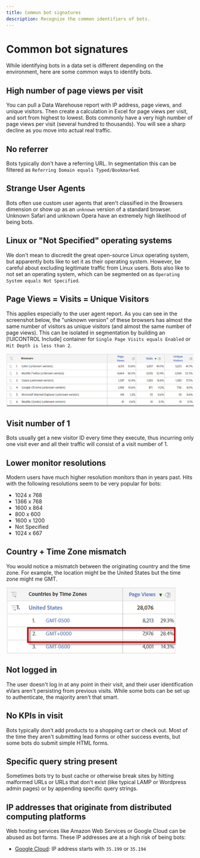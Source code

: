 ```yaml
---
title: Common bot signatures
description: Recognize the common identifiers of bots.
---
```


# Common bot signatures

While identifying bots in a data set is different depending on the environment, here are some common ways to identify bots. 

## High number of page views per visit

You can pull a Data Warehouse report with IP address, page views, and unique visitors. Then create a calculation ​​in Excel for page views per visit, and sort from highest to lowest. Bots commonly have a very high number of page views per visit (several hundred to thousands). You will see a sharp decline as you move into actual real traffic. 

## No referrer

Bots typically don't have a referring URL. In segmentation this can be filtered as `Referring Domain equals Typed/Bookmarked`.

## Strange User Agents

Bots often use custom user agents that aren't classified in the Browsers dimension or show up as an `unknown` version of a standard browser. Unknown Safari and unknown Opera have an extremely high likelihood of being bots.

## Linux or "Not Specified" operating systems

We don't mean to discredit the great open-source Linux operating system, but apparently bots like to set it as their operating system. However, be careful about excluding legitimate traffic from Linux users. Bots also like to not set an operating system, which can be segmented on as `Operating System ​equals Not Specified`. 

## Page Views = Visits = Unique Visitors

This applies especially to the user agent report. As you can see in the screenshot below, the "unknown version" of these browsers has almost the same number of visitors as unique visitors (and almost the same number of page views). This can be isolated in segmentation by building an [!UICONTROL Include] container for `Single Page Visits equals Enabled` or `Hit Depth is less than 2`. 

![](assets/bots-browsers-unknown.png)

## Visit number of 1

Bots usually get a new visitor ID every time they execute, thus incurring only one visit ever and all their traffic will consist of a visit number of 1. 

## Lower monitor resolutions

Modern users have much higher resolution monitors than in years past. Hits with the following resolutions seem to be very popular for bots:

* 1024 x 768​​
* 1366 x 768
* 1600 x 864
* 800 x 600
* 1600 x 1200
* Not Specified
* 1024 x 667

## Country + Time Zone mismatch

You would notice a mismatch between the originating country and the time zone. For example, the location might be the United States but the time zone might me GMT.

![](assets/bots-country-time-zone.png)

## Not logged in

The user doesn't log in at any point in their visit, and their user identification eVars aren't persisting from previous visits. While some bots can be set up to authenticate, the majority aren't that smart. 

## No KPIs in visit

Bots typically don't add products to a shopping cart or check out. Most of the time they aren't submitting lead forms or other success events, but some bots do submit simple HTML forms. ​

## Specific query string present

Sometimes bots try to bust cache or otherwise break sites by hitting malformed URLs or URLs that don't exist (like typical LAMP or Wordpress admin pages) or by appending specific query strings. 

## IP addresses that originate from distributed computing platforms

Web hosting services like Amazon Web Services or Google Cloud can be abused as bot farms. These IP addresses are at a high risk of being bots:
​
* [Google Cloud](https://cloud.google.com/compute/): IP address starts with `​35.199` or `35.194​`

